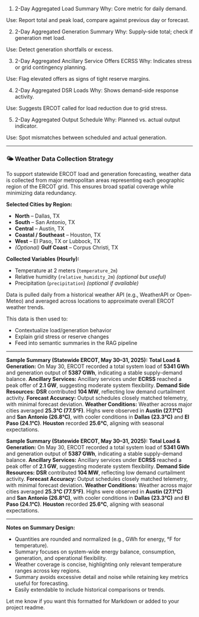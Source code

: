 1. 2-Day Aggregated Load Summary
Why: Core metric for daily demand.

Use: Report total and peak load, compare against previous day or forecast.

2. 2-Day Aggregated Generation Summary
Why: Supply-side total; check if generation met load.

Use: Detect generation shortfalls or excess.

3. 2-Day Aggregated Ancillary Service Offers ECRSS
Why: Indicates stress or grid contingency planning.

Use: Flag elevated offers as signs of tight reserve margins.

4. 2-Day Aggregated DSR Loads
Why: Shows demand-side response activity.

Use: Suggests ERCOT called for load reduction due to grid stress.

5. 2-Day Aggregated Output Schedule
Why: Planned vs. actual output indicator.

Use: Spot mismatches between scheduled and actual generation.

---

### 🌤️ Weather Data Collection Strategy

To support statewide ERCOT load and generation forecasting, weather data is collected from major metropolitan areas representing each geographic region of the ERCOT grid. This ensures broad spatial coverage while minimizing data redundancy.

**Selected Cities by Region:**

* **North** – Dallas, TX
* **South** – San Antonio, TX
* **Central** – Austin, TX
* **Coastal / Southeast** – Houston, TX
* **West** – El Paso, TX or Lubbock, TX
* *(Optional)* **Gulf Coast** – Corpus Christi, TX

**Collected Variables (Hourly):**

* Temperature at 2 meters (`temperature_2m`)
* Relative humidity (`relative_humidity_2m`) *(optional but useful)*
* Precipitation (`precipitation`) *(optional if available)*

Data is pulled daily from a historical weather API (e.g., WeatherAPI or Open-Meteo) and averaged across locations to approximate overall ERCOT weather trends.

This data is then used to:

* Contextualize load/generation behavior
* Explain grid stress or reserve changes
* Feed into semantic summaries in the RAG pipeline

---

**Sample Summary (Statewide ERCOT, May 30–31, 2025):**
**Total Load & Generation:** On May 30, ERCOT recorded a total system load of **5341 GWh** and generation output of **5387 GWh**, indicating a stable supply-demand balance.
**Ancillary Services:** Ancillary services under **ECRSS** reached a peak offer of **2.1 GW**, suggesting moderate system flexibility.
**Demand Side Resources:** **DSR** contributed **104 MW**, reflecting low demand curtailment activity.
**Forecast Accuracy:** Output schedules closely matched telemetry, with minimal forecast deviation.
**Weather Conditions:** Weather across major cities averaged **25.3°C (77.5°F)**. Highs were observed in **Austin (27.1°C)** and **San Antonio (26.8°C)**, with cooler conditions in **Dallas (23.3°C)** and **El Paso (24.1°C)**. **Houston** recorded **25.6°C**, aligning with seasonal expectations.


**Sample Summary (Statewide ERCOT, May 30–31, 2025):**
**Total Load & Generation:** On May 30, ERCOT recorded a total system load of **5341 GWh** and generation output of **5387 GWh**, indicating a stable supply-demand balance.
**Ancillary Services:** Ancillary services under **ECRSS** reached a peak offer of **2.1 GW**, suggesting moderate system flexibility.
**Demand Side Resources:** **DSR** contributed **104 MW**, reflecting low demand curtailment activity.
**Forecast Accuracy:** Output schedules closely matched telemetry, with minimal forecast deviation.
**Weather Conditions:** Weather across major cities averaged **25.3°C (77.5°F)**. Highs were observed in **Austin (27.1°C)** and **San Antonio (26.8°C)**, with cooler conditions in **Dallas (23.3°C)** and **El Paso (24.1°C)**. **Houston** recorded **25.6°C**, aligning with seasonal expectations.


<!-- 
May include later
**Weather Impact:** No major weather anomalies were recorded, supporting typical late spring demand trends. 
-->


---

**Notes on Summary Design:**

* Quantities are rounded and normalized (e.g., GWh for energy, °F for temperature).
* Summary focuses on system-wide energy balance, consumption, generation, and operational flexibility.
* Weather coverage is concise, highlighting only relevant temperature ranges across key regions.
* Summary avoids excessive detail and noise while retaining key metrics useful for forecasting.
* Easily extendable to include historical comparisons or trends.

Let me know if you want this formatted for Markdown or added to your project readme.
